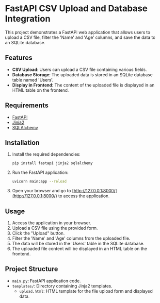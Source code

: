 # FastAPI CSV Upload and Database Integration

This project demonstrates a FastAPI web application that allows users to upload a CSV file, filter the 'Name' and 'Age' columns, and save the data to an SQLite database.

## Features

- **CSV Upload**: Users can upload a CSV file containing various fields.
- **Database Storage**: The uploaded data is stored in an SQLite database table named 'Users'.
- **Display in Frontend**: The content of the uploaded file is displayed in an HTML table on the frontend.

## Requirements

- [FastAPI](https://fastapi.tiangolo.com/)
- [Jinja2](https://jinja.palletsprojects.com/)
- [SQLAlchemy](https://www.sqlalchemy.org/)

## Installation

1. Install the required dependencies:

    ```bash
    pip install fastapi jinja2 sqlalchemy
    ```

2. Run the FastAPI application:

    ```bash
    uvicorn main:app --reload
    ```

3. Open your browser and go to [http://127.0.0.1:8000/](http://127.0.0.1:8000/) to access the application.

## Usage

1. Access the application in your browser.
2. Upload a CSV file using the provided form.
3. Click the "Upload" button.
4. Filter the 'Name' and 'Age' columns from the uploaded file.
5. The data will be stored in the 'Users' table in the SQLite database.
6. The uploaded file content will be displayed in an HTML table on the frontend.

## Project Structure

- `main.py`: FastAPI application code.
- `templates/`: Directory containing Jinja2 templates.
  - `upload.html`: HTML template for the file upload form and displayed data.

